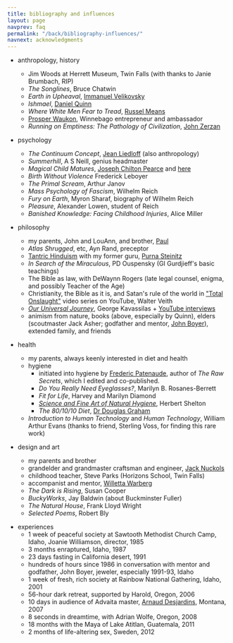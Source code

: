 ```yaml
---
title: bibliography and influences
layout: page
navprev: faq
permalink: "/back/bibliography-influences/"
navnext: acknowledgments
---
```


- anthropology, history
	- Jim Woods at Herrett Museum, Twin Falls (with thanks to Janie Brumbach, RIP)
	- _The Songlines_, Bruce Chatwin
	- _Earth in Upheaval_, [Immanuel Velikovsky](https://www.velikovsky.info)
	- _Ishmael_, [Daniel Quinn](https://ishmael.org)
	- _Where White Men Fear to Tread_, [Russel Means](https://www.russellmeansfreedom.com)
	- [Prosper Waukon](https://web.archive.org/web/20180808115113/http://waukonassociates.com), Winnebago entrepreneur and ambassador
	- _Running on Emptiness: The Pathology of Civilization_, [John Zerzan](https://www.johnzerzan.net)
- psychology
	- _The Continuum Concept_, [Jean Liedloff](https://continuum-concept.org) (also anthropology)
	- _Summerhill_, A S Neill, genius headmaster
	- _Magical Child Matures_, [Joseph Chilton Pearce](https://joseph-chilton-pearce.com/) and [here](https://ttfuture.org)
	- _Birth Without Violence_ Frederick Leboyer
	- _The Primal Scream_, Arthur Janov
	- _Mass Psychology of Fascism_, Wilhelm Reich
	- _Fury on Earth_, Myron Sharaf, biography of Wilhelm Reich 
	- _Pleasure_, Alexander Lowen, student of Reich
	- _Banished Knowledge: Facing Childhood Injuries_, Alice Miller
- philosophy 
	- my parents, John and LouAnn, and brother, [Paul](https://blacklabworld.com)
	- _Atlas Shrugged_, etc, Ayn Rand, preceptor
   - [Tantric Hinduism](https://www.hohmpress.com/products/the-alchemy-of-transformation) with my former guru, [Purna Steinitz](https://goo.gl/dEcMwg)
	- _In Search of the Miraculous_, PD Ouspensky (GI Gurdjieff's basic teachings)
	- The Bible as law, with DeWaynn Rogers (late legal counsel, enigma, and possibly Teacher of the Age)
	- Christianity, the Bible as it is, and Satan's rule of the world in ["Total Onslaught"](https://staging-adtv.aws.amazingdiscoveries.org/series/total-onslaught) video series on YouTube, Walter Veith
	- [_Our Universal Journey_](https://ourjourneyhome.earth), George Kavassilas + [YouTube interviews](https://youtube.com/playlist?list=PLV75wDOASk_eAijH1idZyya3AE7RmwbG1)
	- animism from nature, books (above, especially by Quinn), elders (scoutmaster Jack Asher; godfather and mentor, [John Boyer](https://www.facebook.com/boyerjewelry/)), extended family, and friends
- health
	- my parents, always keenly interested in diet and health
	- hygiene
		- initiated into hygiene by [Frederic Patenaude](https://fredericpatenaude.com), author of _The Raw Secrets_, which I edited and co-published.
		- _Do You Really Need Eyeglasses?_, Marilyn B. Rosanes-Berrett
		- _Fit for Life_, Harvey and Marilyn Diamond
		- [*Science and Fine Art of Natural Hygiene*](/nhs.pdf), Herbert Shelton
		- _The 80/10/10 Diet_, [Dr Douglas Graham](https://foodnsport.com)
	- _Introduction to Human Technology_ and _Human Technology_, William Arthur Evans (thanks to friend, Sterling Voss, for finding this rare work)

- design and art 
	- my parents and brother
	- grandelder and grandmaster craftsman and engineer, [Jack Nuckols](https://rockcreekmetalcraft.com)
	- childhood teacher, Steve Parks (Horizons School, Twin Falls)
	- accompanist and mentor, [Willetta Warberg](https://web.archive.org/web/20190421065127/http://willettawarberg.com:80/)
	- _The Dark is Rising_, Susan Cooper
	- _BuckyWorks_, Jay Baldwin (about Buckminster Fuller)
	- _The Natural House_, Frank Lloyd Wright
	- _Selected Poems_, Robert Bly 

<!--pagebreak-->

- experiences
	- 1 week of peaceful society at Sawtooth Methodist Church Camp, Idaho, Joanie Williamson, director, 1985
	- 3 months enraptured, Idaho, 1987
	- 23 days fasting in California desert, 1991
	- hundreds of hours since 1986 in conversation with mentor and godfather, John Boyer, jeweler, especially 1991-93, Idaho
	- 1 week of fresh, rich society at Rainbow National Gathering, Idaho, 2001
	- 56-hour dark retreat, supported by Harold, Oregon, 2006
	- 10 days in audience of Advaita master, [Arnaud Desjardins](https://arnauddesjardinsdvds.com), Montana, 2007
	- 8 seconds in dreamtime, with Adrian Wolfe, Oregon, 2008
	- 18 months with the Maya of Lake Atitlan, Guatemala, 2011
	- 2 months of life-altering sex, Sweden, 2012

